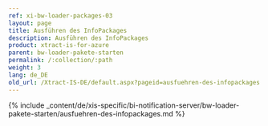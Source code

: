 ```yaml
---
ref: xi-bw-loader-packages-03
layout: page
title: Ausführen des InfoPackages
description: Ausführen des InfoPackages
product: xtract-is-for-azure
parent: bw-loader-pakete-starten
permalink: /:collection/:path
weight: 3
lang: de_DE
old_url: /Xtract-IS-DE/default.aspx?pageid=ausfuehren-des-infopackages
---
```

{% include _content/de/xis-specific/bi-notification-server/bw-loader-pakete-starten/ausfuehren-des-infopackages.md %}
